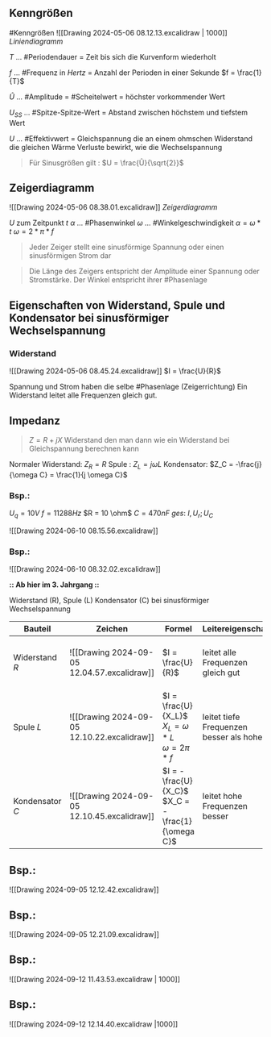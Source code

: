 ## Kenngrößen
#Kenngrößen
![[Drawing 2024-05-06 08.12.13.excalidraw | 1000]]
_Liniendiagramm_

$T$ … #Periodendauer = Zeit bis sich die Kurvenform wiederholt

$f$ … #Frequenz in $Hertz$ = Anzahl der Perioden in einer Sekunde $f = \frac{1}{T}$

$Û$ … #Amplitude = #Scheitelwert = höchster vorkommender Wert

$U_{SS}$ … #Spitze-Spitze-Wert = Abstand zwischen höchstem und tiefstem Wert

$U$ … #Effektivwert = Gleichspannung die an einem ohmschen Widerstand die gleichen Wärme Verluste bewirkt, wie die Wechselspannung

> Für Sinusgrößen gilt : $U = \frac{Û}{\sqrt{2}}$

## Zeigerdiagramm
![[Drawing 2024-05-06 08.38.01.excalidraw]]
_Zeigerdiagramm_

$U$ zum Zeitpunkt $t$ 
$\alpha$ … #Phasenwinkel
$\omega$ … #Winkelgeschwindigkeit
$\alpha = \omega * t$
$\omega = 2 * \pi * f$

>Jeder Zeiger stellt eine sinusförmige Spannung oder einen sinusförmigen Strom dar

>Die Länge des Zeigers entspricht der Amplitude einer Spannung oder Stromstärke. Der Winkel entspricht ihrer #Phasenlage

## Eigenschaften von Widerstand, Spule und Kondensator bei sinusförmiger Wechselspannung

### Widerstand
![[Drawing 2024-05-06 08.45.24.excalidraw]]
$I = \frac{U}{R}$

Spannung und Strom haben die selbe #Phasenlage (Zeigerrichtung) Ein Widerstand leitet alle Frequenzen gleich gut.

## Impedanz

> $Z = R+jX$
> Widerstand den man dann wie ein Widerstand bei Gleichspannung berechnen kann


Normaler Widerstand: $Z_R = R$
Spule : $Z_L = j \omega L$
Kondensator: $Z_C = -\frac{j}{\omega C} = \frac{1}{j \omega C}$

### Bsp.:
$U_q = 10V$
$f = 11288Hz$
$R = 10 \ohm$
$C = 470 nF$
$ges: \ I, U_r; U_C$

![[Drawing 2024-06-10 08.15.56.excalidraw]]
### Bsp.:
![[Drawing 2024-06-10 08.32.02.excalidraw]]

**:: Ab hier im 3. Jahrgang ::**

Widerstand (R), Spule (L) Kondensator (C) bei sinusförmiger Wechselspannung

| Bauteil         | Zeichen                                     | Formel                                                         | Leitereigenschaft                       | Phasenlage                                      |
| --------------- | ------------------------------------------- | -------------------------------------------------------------- | --------------------------------------- | ----------------------------------------------- |
| Widerstand $R$  | ![[Drawing 2024-09-05 12.04.57.excalidraw]] | $I = \frac{U}{R}$                                              | leitet alle Frequenzen gleich gut       | Spannung und Strom haben die gleiche Phasenlage |
| Spule $L$       | ![[Drawing 2024-09-05 12.10.22.excalidraw]] | $I = \frac{U}{X_L}$ $X_L = \omega * L$<br>$\omega = 2 \pi * f$ | leitet tiefe Frequenzen besser als hohe | Der Strom eilt gegenüber der Spannung 90° nach  |
| Kondensator $C$ | ![[Drawing 2024-09-05 12.10.45.excalidraw]] | $I = -\frac{U}{X_C}$ $X_C = - \frac{1}{\omega C}$              | leitet hohe Frequenzen besser           | Der Strom geht der Spannung um 90° vor          |

## Bsp.:
![[Drawing 2024-09-05 12.12.42.excalidraw]]

## Bsp.:
![[Drawing 2024-09-05 12.21.09.excalidraw]]
## Bsp.:
![[Drawing 2024-09-12 11.43.53.excalidraw | 1000]]
## Bsp.:
![[Drawing 2024-09-12 12.14.40.excalidraw |1000]]